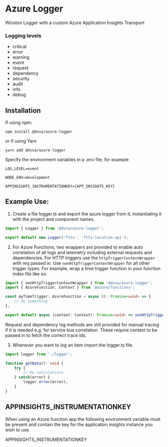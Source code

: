 # Azure Logger

Winston Logger with a custom Azure Application Insights Transport

### Logging levels
* critical
* error
* warning
* event
* request
* dependency
* security
* audit
* info
* debug

## Installation

If using npm:
```
npm install @dvsa/azure-logger
```
or if using Yarn
```
yarn add @dvsa/azure-logger
```

Specify the environment variables in a .env file, for example
```
LOG_LEVEL=event

NODE_ENV=development

APPINSIGHTS_INSTRUMENTATIONKEY={APP_INSIGHTS_KEY}
```
## Example Use:

1) Create a file logger.ts and export the azure logger from it, instantiating it with the project and component names.
```typescript
import { Logger } from '@dvsa/azure-logger';

export default new Logger('ftts', 'ftts-location-api');
```

2) For Azure Functions, two wrappers are provided to enable auto correlation of all logs and telemetry including external requests and dependencies.
For HTTP triggers use the `httpTriggerContextWrapper` with req passed in. Use `nonHttpTriggerContextWrapper` for all other trigger types.
For example, wrap a time trigger function in your function index file like so:
```typescript
import { nonHttpTriggerContextWrapper } from '@dvsa/azure-logger';
import { AzureFunction, Context } from '@azure/functions';

const myTimeTrigger: AzureFunction = async (): Promise<void> => {
    // do something
};

export default async (context: Context): Promise<void> => nonHttpTriggerContextWrapper(myTimeTrigger, context);
```

Request and dependency log methods are still provided for manual tracing if it is needed e.g. for service bus correlation.
These require context to be passed in to fetch the correct trace ids.

3) Whenever you want to log an item import the logger.ts file.
```typescript
import logger from './logger';

function getData(): void {
    try {
        // Do calculations
    } catch(error) {
        logger.error(error);
    }
}
```

## APPINSIGHTS_INSTRUMENTATIONKEY

When using an Azure function app the following environment variable must be present and contain the key for the application insights instance you wish to use.
  
APPINSIGHTS_INSTRUMENTATIONKEY

